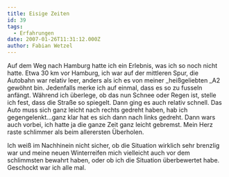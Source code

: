 ```yaml
---
title: Eisige Zeiten
id: 39
tags:
  - Erfahrungen
date: 2007-01-26T11:31:12.000Z
author: Fabian Wetzel
---
```


Auf dem Weg nach Hamburg hatte ich ein Erlebnis, was ich so noch nicht hatte. Etwa 30 km vor Hamburg, ich war auf der mittleren Spur, die Autobahn war relativ leer, anders als ich es von meiner _heißgeliebten _A2 gewöhnt bin. Jedenfalls merke ich auf einmal, dass es so zu fusseln anfängt. Während ich überlege, ob das nun Schnee oder Regen ist, stelle ich fest, dass die Straße so spiegelt. Dann ging es auch relativ schnell. Das Auto muss sich ganz leicht nach rechts gedreht haben, hab ich gegengelenkt...ganz klar hat es sich dann nach links gedreht. Dann wars auch vorbei, ich hatte ja die ganze Zeit ganz leicht gebremst. Mein Herz raste schlimmer als beim allerersten Überholen.

Ich weiß im Nachhinein nicht sicher, ob die Situation wirklich sehr brenzlig war und meine neuen Winterreifen mich vielleicht auch vor dem schlimmsten bewahrt haben, oder ob ich die Situation überbewertet habe. Geschockt war ich alle mal.

